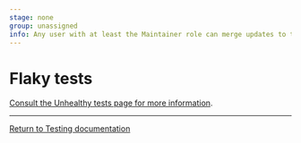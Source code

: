 ```yaml
---
stage: none
group: unassigned
info: Any user with at least the Maintainer role can merge updates to this content. For details, see https://docs.gitlab.com/ee/development/development_processes.html#development-guidelines-review.
---
```


# Flaky tests

[Consult the Unhealthy tests page for more information](unhealthy_tests.md#flaky-tests).

---

[Return to Testing documentation](index.md)
